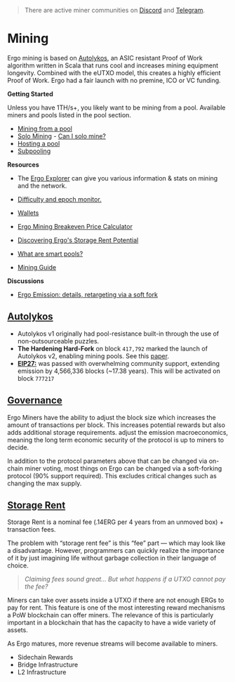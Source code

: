 > There are active miner communities on [Discord](https://discord.gg/Q86PNMwRsu) and [Telegram](https://t.me/ergo_mining).

# Mining

Ergo mining is based on [Autolykos](/mining/autolykos), an ASIC resistant Proof of Work algorithm written in Scala that runs cool and increases mining equipment longevity. Combined with the eUTXO model, this creates a highly efficient Proof of Work. Ergo had a fair launch with no premine, ICO or VC funding. 

**Getting Started**

Unless you have 1TH/s+, you likely want to be mining from a pool. Available miners and pools listed in the pool section. 


- [Mining from a pool](setup/join)
- [Solo Mining](setup/solo) - [Can I solo mine?](https://docs.google.com/forms/d/e/1FAIpQLScBFv3mxpu5Erv55zvfFuIo2NnaWht3cc70xZoRo-3c58Cv0A/viewform)
- [Hosting a pool](setup/pool)
- [Subpooling](/mining/setup/subpool)


**Resources**

- The [Ergo Explorer](https://explorer.ergoplatform.com) can give you various information & stats on mining and the network. 
- [Difficulty and epoch monitor.](http://cds.oette.info/ergo_diff.htm)
- [Wallets](wallets.md)
- [Ergo Mining Breakeven Price Calculator](https://babygrenade.github.io/ergo-profit-calc/)
- [Discovering Ergo's Storage Rent Potential](https://www.reddit.com/r/ergonauts/comments/xeke0b/discover_ergos_storage_rent_potential/)
- [What are smart pools?](https://ergoplatform.org/en/blog/2021-11-19-ergo-smartpools-and-decentralized-mining/)

- [Mining Guide](https://ergonaut.space/en/Mining)

**Discussions**

- [Ergo Emission: details, retargeting via a soft fork](https://www.ergoforum.org/t/ergo-emission-details-retargeting-via-a-soft-fork/2778/2)

## [Autolykos](autolykos)

- Autolykos v1 originally had pool-resistance built-in through the use of non-outsourceable puzzles.
- **The Hardening Hard-Fork** on block `417,792` marked the launch of Autolykos v2, enabling mining pools. See this [paper](https://ia.cr/2020/044). 
- [**EIP27:**](../dev/protocol/eip27) was passed with overwhelming community support, extending emission by 4,566,336 blocks (~17.38 years). This will be activated on block `777217`







## [Governance](governance.md)

Ergo Miners have the ability to adjust the block size which increases the amount of transactions per block. This increases potential rewards but also adds additional storage requirements. adjust the emission macroeconomics, meaning the long term economic security of the protocol is up to miners to decide. 

In addition to the protocol parameters above that can be changed via on-chain miner voting, most things on Ergo can be changed via a soft-forking protocol (90% support required). This excludes critical changes such as changing the max supply. 


## [Storage Rent](rent)



Storage Rent is a nominal fee (.14ERG per 4 years from an unmoved box) + transaction fees.

The problem with “storage rent fee” is this “fee” part — which may look like a disadvantage. However, programmers can quickly realize the importance of it by just imagining life without garbage collection in their language of choice.

> *Claiming fees sound great… But what happens if a UTXO cannot pay the fee?*

Miners can take over assets inside a UTXO if there are not enough ERGs to pay for rent. This feature is one of the most interesting reward mechanisms a PoW blockchain can offer miners. The relevance of this is particularly important in a blockchain that has the capacity to have a wide variety of assets.

As Ergo matures, more revenue streams will become available to miners. 

- Sidechain Rewards
- Bridge Infrastructure
- L2 Infrastructure

